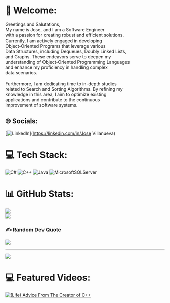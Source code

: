 # 👋 Welcome:
Greetings and Salutations,<br>My name is Jose, and I am a Software Engineer<br> with a passion for creating robust and efficient solutions. <br>Currently, I am actively engaged in developing <br>Object-Oriented Programs that leverage various <br>Data Structures, including Dequeues, Doubly Linked Lists, <br>and Graphs. These endeavors serve to deepen my <br>understanding of Object-Oriented Programming Languages <br>and enhance my proficiency in handling complex <br>data scenarios.<br><br>Furthermore, I am dedicating time to in-depth studies<br> related to Search and Sorting Algorithms. By refining my <br>knowledge in this area, I aim to optimize existing <br>applications and contribute to the continuous <br>improvement of software systems.


## 🌐 Socials:
[![LinkedIn](https://img.shields.io/badge/LinkedIn-%230077B5.svg?logo=linkedin&logoColor=white)](https://linkedin.com/in/Jose Villanueva) 

# 💻 Tech Stack:
![C#](https://img.shields.io/badge/c%23-%23239120.svg?style=for-the-badge&logo=csharp&logoColor=white) ![C++](https://img.shields.io/badge/c++-%2300599C.svg?style=for-the-badge&logo=c%2B%2B&logoColor=white) ![Java](https://img.shields.io/badge/java-%23ED8B00.svg?style=for-the-badge&logo=openjdk&logoColor=white) ![MicrosoftSQLServer](https://img.shields.io/badge/Microsoft%20SQL%20Server-CC2927?style=for-the-badge&logo=microsoft%20sql%20server&logoColor=white)
# 📊 GitHub Stats:
![](https://github-readme-stats.vercel.app/api?username=JoseAVillanueva&theme=kacho_ga&hide_border=false&include_all_commits=false&count_private=false)<br/>
![](https://github-profile-trophy.vercel.app/?username=JoseAVillanueva&theme=chalk&no-frame=false&no-bg=true&margin-w=4)

### ✍️ Random Dev Quote
![](https://quotes-github-readme.vercel.app/api?type=vetical&theme=radical)

---
[![](https://visitcount.itsvg.in/api?id=JoseAVillanueva&icon=2&color=2)](https://visitcount.itsvg.in)

# 💻 Featured Videos:
[![(Life) Advice From The Creator of C++](https://ytcards.demolab.com/?id=-QxI-RP6-HM&title=(Life)+Advice+From+The+Creator+of+C++&lang=en&timestamp=1692853200&background_color=%230d1117&title_color=%23ffffff&stats_color=%23dedede&max_title_lines=1&width=250&border_radius=5&duration=197 "(Life) Advice From The Creator of C++")](https://www.youtube.com/watch?v=-QxI-RP6-HM)
<!-- Proudly created with GPRM ( https://gprm.itsvg.in ) -->
